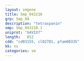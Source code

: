 ```yaml
---
layout: smgene
title: Smp_043210
grp: Smp_04
description: "tetraspanin"
smp: Smp_043210.1
uniprot: "G4VIX7"
length:   852
cdd: "cd03155, cl02781, pfam00335"
kk: ns
categories: sm
---
```

